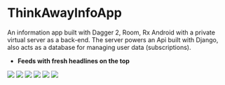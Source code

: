 # ThinkAwayInfoApp
An information app built with Dagger 2, Room, Rx Android with a private virtual server as a back-end. The server powers an Api built with Django, also acts as a database for managing user data (subscriptions). 

- <b>Feeds with fresh headlines on the top</b>
<img src="https://raw.githubusercontent.com/Kurtz0420/HeadlinesHay/master/imgs/others/thinkaway/1.jpg?raw=true" />



<img src="https://raw.githubusercontent.com/Kurtz0420/HeadlinesHay/master/imgs/others/thinkaway/2.jpg?raw=true" />


<img src="https://raw.githubusercontent.com/Kurtz0420/HeadlinesHay/master/imgs/others/thinkaway/3.jpg?raw=true" />



<img src="https://raw.githubusercontent.com/Kurtz0420/HeadlinesHay/master/imgs/others/thinkaway/4.jpg?raw=true" />



<img src="https://raw.githubusercontent.com/Kurtz0420/HeadlinesHay/master/imgs/others/thinkaway/5.jpg?raw=true" />



<img src="https://raw.githubusercontent.com/Kurtz0420/HeadlinesHay/master/imgs/others/thinkaway/6.jpg?raw=true" />
